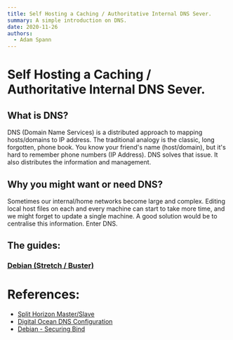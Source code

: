 ```yaml
---
title: Self Hosting a Caching / Authoritative Internal DNS Sever.
summary: A simple introduction on DNS.
date: 2020-11-26
authors:
  - Adam Spann
---
```

# Self Hosting a Caching / Authoritative Internal DNS Sever.

## What is DNS?

DNS (Domain Name Services) is a distributed approach to mapping hosts/domains to IP address.
The traditional analogy is the classic, long forgotten, phone book. You know your friend's name (host/domain), but it's hard to remember phone numbers (IP Address). DNS solves that issue. It also distributes the information and management.

## Why you might want or need DNS?

Sometimes our internal/home networks become large and complex. Editing local host files on each and every machine can start to take more time, and we might forget to update a single machine. A good solution would be to centralise this information. Enter DNS.

## The guides:
### [Debian (Stretch / Buster)](debian-stretch.md)

# References:
- [Split Horizon Master/Slave](https://jensd.be/160/linux/split-horizon-dns-masterslave-with-bind)
- [Digital Ocean DNS Configuration](https://www.digitalocean.com/community/tutorials/how-to-configure-bind-as-a-private-network-dns-server-on-debian-9)
- [Debian - Securing Bind](https://www.debian.org/doc/manuals/securing-debian-manual/sec-bind.en.html)
